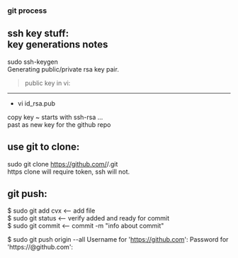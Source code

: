 ### git process  

ssh key stuff:  
key generations notes  
---------------------
sudo ssh-keygen  
Generating public/private rsa key pair.  


> public key in vi:  
---------------------     
- vi id_rsa.pub  


copy key ~ starts with ssh-rsa ...  
past as new key for the github repo  






use git to clone:  
----------------  
 sudo git clone https://github.com/<x>/<x>.git  
 https clone will require token, ssh will not.  

git push:  
--------  
$ sudo git add cvx   <-- add file  
$ sudo git status    <-- verify added and ready for commit  
$ sudo git commit    <-- commit -m "info about commit"  
 
$ sudo git push origin --all
Username for 'https://github.com': <x>
Password for 'https://<x>@github.com': <token>
